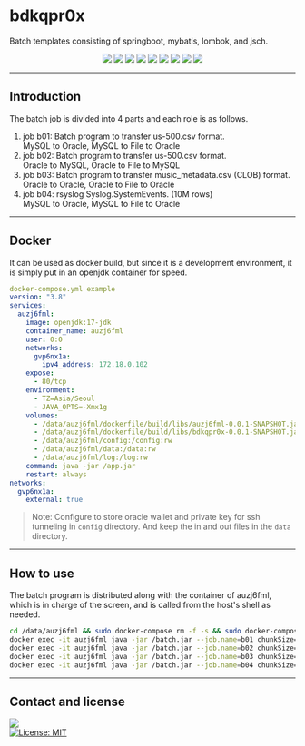 # bdkqpr0x
Batch templates consisting of springboot, mybatis, lombok, and jsch.<br>
<div align=center> 
  <img src="https://img.shields.io/badge/java-007396?style=flat-square&logo=java&logoColor=white">
  <img src="https://img.shields.io/badge/springboot-6DB33F?style=flat-square&logo=springboot&logoColor=white">
  <img src="https://img.shields.io/badge/oracle-F80000?style=flat-square&logo=oracle&logoColor=white">
  <img src="https://img.shields.io/badge/mysql-4479A1?style=flat-square&logo=mysql&logoColor=white">
  <img src="https://img.shields.io/badge/rocky linux-10B981?style=flat-square&logo=rocky linux&logoColor=white">
  <img src="https://img.shields.io/badge/docker-2496ED?style=flat-square&logo=docker&logoColor=white">
  <img src="https://img.shields.io/badge/jenkins-D24939?style=flat-square&logo=jenkins&logoColor=white">
  <img src="https://img.shields.io/badge/gradle-02303A?style=flat-square&logo=gradle&logoColor=white">
  <img src="https://img.shields.io/badge/github-181717?style=flat-square&logo=github&logoColor=white">
  <br>
</div>

* * *

## Introduction
The batch job is divided into 4 parts and each role is as follows.
1. job b01: Batch program to transfer us-500.csv format.<br>
    MySQL to Oracle, MySQL to File to Oracle
2. job b02: Batch program to transfer us-500.csv format.<br>
    Oracle to MySQL, Oracle to File to MySQL
3. job b03: Batch program to transfer music_metadata.csv (CLOB) format.<br>
    Oracle to Oracle, Oracle to File to Oracle
4. job b04: rsyslog Syslog.SystemEvents. (10M rows)<br>
    MySQL to Oracle, MySQL to File to Oracle

* * *

## Docker
It can be used as docker build, but since it is a development environment, it is simply put in an openjdk container for speed.
```yml
docker-compose.yml example
version: "3.8"
services:
  auzj6fml:
    image: openjdk:17-jdk
    container_name: auzj6fml
    user: 0:0
    networks:
      gvp6nx1a:
        ipv4_address: 172.18.0.102
    expose:
      - 80/tcp
    environment:
      - TZ=Asia/Seoul
      - JAVA_OPTS=-Xmx1g
    volumes:
      - /data/auzj6fml/dockerfile/build/libs/auzj6fml-0.0.1-SNAPSHOT.jar:/app.jar:rw
      - /data/auzj6fml/dockerfile/build/libs/bdkqpr0x-0.0.1-SNAPSHOT.jar:/batch.jar:rw
      - /data/auzj6fml/config:/config:rw
      - /data/auzj6fml/data:/data:rw
      - /data/auzj6fml/log:/log:rw
    command: java -jar /app.jar
    restart: always
networks:
  gvp6nx1a:
    external: true
```
> Note: Configure to store oracle wallet and private key for ssh tunneling in `config` directory. And keep the in and out files in the `data` directory.

* * *

## How to use
The batch program is distributed along with the container of auzj6fml, which is in charge of the screen, and is called from the host's shell as needed.
```sh
cd /data/auzj6fml && sudo docker-compose rm -f -s && sudo docker-compose up -d && sudo docker exec -it auzj6fml date
docker exec -it auzj6fml java -jar /batch.jar --job.name=b01 chunkSize=500 requestDate=$(date "+%Y-%m-%d")
docker exec -it auzj6fml java -jar /batch.jar --job.name=b02 chunkSize=500 requestDate=$(date "+%Y-%m-%d")
docker exec -it auzj6fml java -jar /batch.jar --job.name=b03 chunkSize=1000 requestDate=$(date "+%Y-%m-%d")
docker exec -it auzj6fml java -jar /batch.jar --job.name=b04 chunkSize=10000 requestDate=$(date "+%Y-%m-%d")
```

* * *

## Contact and license
<a href="mailto:xqbty8po-dntco43u@yahoo.com" target="_blank"><img src="https://img.shields.io/badge/yahoo!-6001D2?style=flat-square&logo=yahoo!&logoColor=white"/></a><br>
[![License: MIT](https://img.shields.io/badge/License-MIT-yellow.svg)](https://opensource.org/licenses/MIT)
